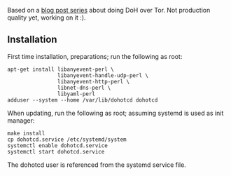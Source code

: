 Based on a [blog post series][blog] about doing DoH over Tor. Not
production quality yet, working on it :).

## Installation

First time installation, preparations; run the following as root:

```
apt-get install libanyevent-perl \
                libanyevent-handle-udp-perl \
                libanyevent-http-perl \
                libnet-dns-perl \
                libyaml-perl
adduser --system --home /var/lib/dohotcd dohotcd
```

When updating, run the following as root; assuming systemd is
used as init manager:

```
make install
cp dohotcd.service /etc/systemd/system
systemctl enable dohotcd.service
systemctl start dohotcd.service
```

The dohotcd user is referenced from the systemd service file.

[blog]: https://blog.3.14159.se/posts/2019/10/22/dns-over-https-over-tor

